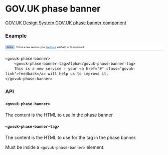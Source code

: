 <!-- Generated from src/GovUk.Frontend.AspNetCore.Docs/Templates/components/phase-banner.liquid -->
# GOV.UK phase banner

[GOV.UK Design System GOV.UK phase banner component](https://design-system.service.gov.uk/components/phase-banner/)


### Example
<img alt="Phase banner example" src="../images/phase-banner-example.png" />

```razor
<govuk-phase-banner>
    <govuk-phase-banner-tag>Alpha</govuk-phase-banner-tag>
    This is a new service - your <a href="#" class="govuk-link">feedback</a> will help us to improve it.
</govuk-phase-banner>
```


### API

#### `<govuk-phase-banner>`

The content is the HTML to use in the phase banner.


#### `<govuk-phase-banner-tag>`

The content is the HTML to use for the tag in the phase banner.

Must be inside a `<govuk-phase-banner>` element.

